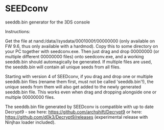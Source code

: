# SEEDconv
seeddb.bin generator for the 3DS console


Instructions:

Get the file at nand:/data/<console-unique>/sysdata/0001000f/00000000 (only available on FW 9.6, thus only available with a hardmod). Copy this to some directory on your PC together with seedconv.exe. Then just drag and drop 00000000 (or multiple different 00000000 files) onto seedconv.exe, and a working seeddb.bin should automagically be generated. If multiple files are used, the seeddb.bin will contain all unique seeds from all files.

Starting with version 4 of SEEDconv, if you drag and drop one or multiple seeddb.bin files (rename them first, must not be called 'seeddb.bin'!), the unique seeds from them will also get added to the newly generated seeddb.bin file. This works even when drag and dropping alongside one or multiple 00000000 files.

The seeddb.bin file generated by SEEDconv is compatible with up to date Decrypt9 - see here: https://github.com/archshift/Decrypt9 or here: https://github.com/d0k3/Decrypt9/releases (experimental release with Ninjhax loader included).
